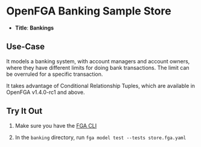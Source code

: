 # OpenFGA Banking Sample Store

* **Title**: **Bankings** 

## Use-Case

It models a banking system, with account managers and account owners, where they have different limits for doing bank transactions. The limit can be overruled for a specific transaction.

It takes advantage of Conditional Relationship Tuples, which are available in OpenFGA v1.4.0-rc1 and above.

## Try It Out

1. Make sure you have the [FGA CLI](https://github.com/openfga/cli/?tab=readme-ov-file#installation)

2. In the `banking` directory, run `fga model test --tests store.fga.yaml`
